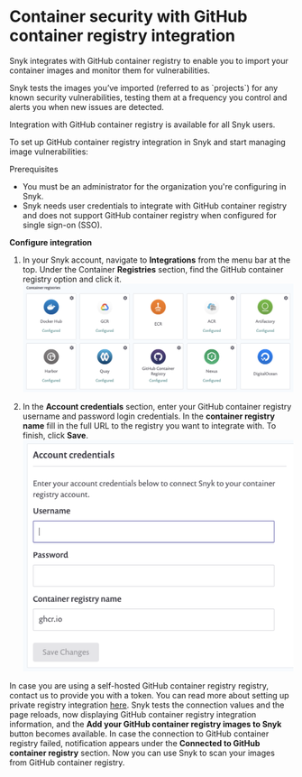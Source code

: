 # Container security with GitHub container registry integration

Snyk integrates with GitHub container registry to enable you to import your container images and monitor them for vulnerabilities. 

Snyk tests the images you’ve imported \(referred to as \`projects\`\) for any known security vulnerabilities, testing them at a frequency you control and alerts you when new issues are detected.

Integration with GitHub container registry is available for all Snyk users.

To set up GitHub container registry integration in Snyk and start managing image vulnerabilities: 

Prerequisites

* You must be an administrator for the organization you're configuring in Snyk.
* Snyk needs user credentials to integrate with GitHub container registry and does not support GitHub container registry when configured for single sign-on \(SSO\).

**Configure integration**

1. In your Snyk account, navigate to **Integrations** from the menu bar at the top. Under the Container **Registries** section, find the GitHub container registry option and click it. ![mceclip0.png](../../../.gitbook/assets/mceclip0-9-.png)

2. In the **Account credentials** section, enter your GitHub container registry username and password login credentials. In the **container registry name** fill in the full URL to the registry you want to integrate with. To finish, click **Save**. ![mceclip1.png](../../../.gitbook/assets/mceclip1-4-.png)

 In case you are using a self-hosted GitHub container registry registry, contact us to provide you with a token. You can read more about setting up private registry integration [here](https://support.snyk.io/hc/en-us/articles/360017040957).  Snyk tests the connection values and the page reloads, now displaying GitHub container registry integration information, and the **Add your GitHub container registry images to Snyk** button becomes available. In case the connection to GitHub container registry failed, notification appears under the **Connected to GitHub container registry** section. Now you can use Snyk to scan your images from GitHub container registry.

